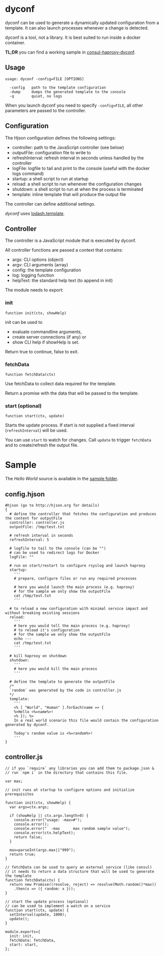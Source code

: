 # dyconf

dyconf can be used to generate a dynamically updated configuration from a template. It can also launch processes whenever a change is detected.

dyconf is a tool, not a library. It is best suited to run inside a docker container.

**TL;DR** you can find a working sample in [consul-haproxy-dyconf](https://github.com/laktak/consul-haproxy-dyconf).

## Usage

```
usage: dyconf -config=FILE [OPTIONS]

  -config   path to the template configuration
  -dump     dumps the generated template to the console
  -q        quiet, no logs
```

When you launch dyconf you need to specify `-config=FILE`, all other parameters are passed to the controller.

## Configuration

The Hjson configuration defines the following settings:

- controller: path to the JavaScript controller (see below)
- outputFile: configuration file to write to
- refreshInterval: refresh interval in seconds unless handled by the controller
- logFile: logfile to tail and print to the console (useful with the docker logs command)
- startup: a shell script to run at startup
- reload: a shell script to run whenever the configuration changes
- shutdown: a shell script to run at when the process is terminated
- template: inline template that will produce the output file

The controller can define additional settings.

*dyconf* uses [lodash.template](https://lodash.com/docs#template).

## Controller

The controller is a JavaScript module that is executed by dyconf.

All controller functions are passed a context that contains:
- args: CLI options (object)
- argv: CLI arguments (array)
- config: the template configuration
- log: logging function
- helpText: the standard help text (to append in init)

The module needs to export:

### init

`function init(ctx, showHelp)`

init can be used to
- evaluate commandline arguments,
- create server connections (if any) or
- show CLI help if showHelp is set.

Return true to continue, false to exit.

### fetchData

`function fetchData(ctx)`

Use fetchData to collect data required for the template.

Return a promise with the data that will be passed to the template.

### start (optional)

`function start(ctx, update)`

Starts the update process. If start is not supplied a fixed interval (`refreshInterval`) will be used.

You can use `start` to watch for changes. Call `update` to trigger `fetchData` and to create/refresh the output file.


# Sample

The *Hello World* source is available in the [sample folder](blob/master/sample/).

## config.hjson

```
#hjson (go to http://hjson.org for details)
{
  # define the controller that fetches the configuration and produces the content for outputFile
  controller: controller.js
  outputFile: /tmp/test.txt

  # refresh interval in seconds
  refreshInterval: 5

  # logfile to tail to the console (can be "")
  # can be used to redirect logs for Docker
  logFile: ""

  # run on start/restart to configure rsyslog and launch haproxy
  startup:
    '''
    # prepare, configure files or run any required processes

    # here you would launch the main process (e.g. haproxy)
    # for the sample we only show the outputFile
    cat /tmp/test.txt
    '''

  # to reload a new configuration with minimal service impact and without breaking existing sessions
  reload:
    '''
    # here you would tell the main process (e.g. haproxy)
    # to reload it's configuration
    # for the sample we only show the outputFile
    echo ---
    cat /tmp/test.txt
    '''

  # kill haproxy on shutdown
  shutdown:
    '''
    # here you would kill the main process
    '''

  # define the template to generate the outputFile
  /*
  `random` was generated by the code in controller.js
  */
  template:
    '''
    <% [ "World", "Human" ].forEach(name => {
    %>Hello <%=name%>!
    <% }); %>
    In a real world scenario this file would contain the configuration generated by dyconf.

    Today's random value is <%=random%>!
    '''
}
```

## controller.js

```
// if you `require` any libraries you can add them to package.json &
// run `npm i` in the directory that contains this file.

var max;

// init runs at startup to configure options and initialize prerequisites

function init(ctx, showHelp) {
  var args=ctx.args;

  if (showHelp || ctx.argv.length>0) {
    console.error("usage: -max=#");
    console.error();
    console.error("  -max      max random sample value");
    console.error(ctx.helpText);
    return false;
  }

  max=parseInt(args.max||"999");
  return true;
}

// fetchData can be used to query an external service (like consul)
// it needs to return a data structure that will be used to generate the template
function fetchData(ctx) {
  return new Promise((resolve, reject) => resolve(Math.random()*max))
    .then(x => ({ random: x }));
}

// start the update process (optional)
// can be used to implement a watch on a service
function start(ctx, update) {
  setInterval(update, 1000);
  update();
}

module.exports={
  init: init,
  fetchData: fetchData,
  start: start,
};
```
